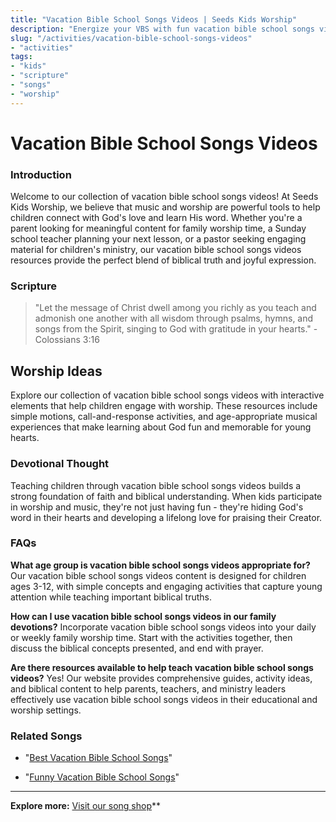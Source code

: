 ```yaml
---
title: "Vacation Bible School Songs Videos | Seeds Kids Worship"
description: "Energize your VBS with fun vacation bible school songs videos. Engaging worship music and activities for summer children's ministry."
slug: "/activities/vacation-bible-school-songs-videos"
- "activities"
tags:
- "kids"
- "scripture"
- "songs"
- "worship"
---
```


# Vacation Bible School Songs Videos

### Introduction

Welcome to our collection of vacation bible school songs videos! At Seeds Kids Worship, we believe that music and worship are powerful tools to help children connect with God's love and learn His word. Whether you're a parent looking for meaningful content for family worship time, a Sunday school teacher planning your next lesson, or a pastor seeking engaging material for children's ministry, our vacation bible school songs videos resources provide the perfect blend of biblical truth and joyful expression.

### Scripture

> "Let the message of Christ dwell among you richly as you teach and admonish one another with all wisdom through psalms, hymns, and songs from the Spirit, singing to God with gratitude in your hearts." - Colossians 3:16

## Worship Ideas

Explore our collection of vacation bible school songs videos with interactive elements that help children engage with worship. These resources include simple motions, call-and-response activities, and age-appropriate musical experiences that make learning about God fun and memorable for young hearts.

### Devotional Thought

Teaching children through vacation bible school songs videos builds a strong foundation of faith and biblical understanding. When kids participate in worship and music, they're not just having fun - they're hiding God's word in their hearts and developing a lifelong love for praising their Creator.

### FAQs

**What age group is vacation bible school songs videos appropriate for?**
Our vacation bible school songs videos content is designed for children ages 3-12, with simple concepts and engaging activities that capture young attention while teaching important biblical truths.

**How can I use vacation bible school songs videos in our family devotions?**
Incorporate vacation bible school songs videos into your daily or weekly family worship time. Start with the activities together, then discuss the biblical concepts presented, and end with prayer.

**Are there resources available to help teach vacation bible school songs videos?**
Yes! Our website provides comprehensive guides, activity ideas, and biblical content to help parents, teachers, and ministry leaders effectively use vacation bible school songs videos in their educational and worship settings.

### Related Songs

- "[Best Vacation Bible School Songs](/activities/best-vacation-bible-school-songs/)"

- "[Funny Vacation Bible School Songs](/activities/funny-vacation-bible-school-songs/)"

---

**Explore more:** [Visit our song shop](https://seedskidsworship.com/shop)**

<!-- Schema Markup -->
<script type="application/ld+json">
{
  "@context": "https://schema.org",
  "@type": "MusicRecording",
  "name": "Vacation Bible School Songs Videos",
  "byArtist": {
    "@type": "MusicGroup",
    "name": "Seeds Kids Worship"
  },
  "isFamilyFriendly": true,
  "url": "https://seedskidsworship.com/activities/vacation-bible-school-songs-videos/"
}
</script>